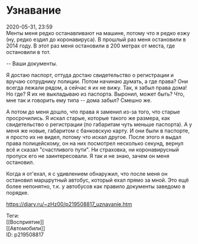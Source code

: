 Узнавание
==========

   
 2020-05-31, 23:59   
  Менты меня редко останавливают на машине, потому что я редко езжу (ну, редко ездил до коронавируса). В прошлый раз меня остановили в 2014 году. В этот раз меня остановили в 200 метрах от места, где остановили в тот.   
   
 -- Ваши документы.   
   
 Я достаю паспорт, оттуда достаю свидетельство о регистрации и вручаю сотруднику полиции. Потом начинаю думать, а где права? Они всегда лежали рядом, а сейчас я их не вижу. Так, я забыл права дома! Но где? Я их не выкладываю из паспорта. Выронил, может быть? Что, мне так и говорить ему типа -- дома забыл? Смешно же.   
   
 А потом до меня дошло, что права я заменил из-за того, что старые просрочились. Я искал старые, которые такого же размера, как свидетельство о регистрации (по габаритам чуть меньше паспорта). А у меня же новые, габаритом с банковскую карту. И они были в паспорте, я просто их не видел, потому что искал другое. После этого я выдал права полицейскому, он на них посмотрел несколько секунд, вернул всё и сказал "счастливого пути". Ни страховка, ни коронавирусный пропуск его не заинтересовали. Я так и не знаю, зачем он меня остановил.   
   
 Когда я от'ехал, я с удивлением обнаружил, что после меня он остановил маршрутный автобус, который ехал прямо за мной. Это ещё более непонятно, т.к. у автобусов как правило документы заведомо в порядке.   
    
 <https://diary.ru/~zHz00/p219508817_uznavanie.htm>   
   
 Теги:   
 [[Восприятие]]   
 [[Автомобили]]   
 ID: p219508817